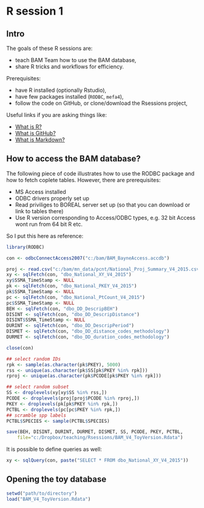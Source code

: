 R session 1
===========

## Intro

The goals of these R sessions are:

* teach BAM Team how to use the BAM database,
* share R tricks and workflows for efficiency.

Prerequisites:

* have R installed (optionally Rstudio),
* have few packages installed (`RODBC`, `mefa4`),
* follow the code on GitHub, or clone/download the Rsessions project,

Useful links if you are asking things like:

* [What is R?](http://www.r-project.org/)
* [What is GitHub?](https://github.com/about)
* [What is Markdown?](https://github.com/adam-p/markdown-here/wiki/Markdown-Cheatsheet)

## How to access the BAM database?

The following piece of code illustrates how to use the
RODBC package and how to fetch coplete tables.
However, there are prerequisites:

* MS Access installed
* ODBC drivers properly set up
* Read priviliges to BOREAL server set up (so that you can download or link to tables there)
* Use R version corresponding to Access/ODBC types, e.g. 32 bit Access wont run from 64 bit R etc.

So I put this here as reference:

```R
library(RODBC)

con <- odbcConnectAccess2007("c:/bam/BAM_BayneAccess.accdb")

proj <- read.csv("c:/bam/mn_data/pcnt/National_Proj_Summary_V4_2015.csv")
xy <- sqlFetch(con, "dbo_National_XY_V4_2015")
xy$SSMA_TimeStamp <- NULL
pk <- sqlFetch(con, "dbo_National_PKEY_V4_2015")
pk$SSMA_TimeStamp <- NULL
pc <- sqlFetch(con, "dbo_National_PtCount_V4_2015")
pc$SSMA_TimeStamp <- NULL
BEH <- sqlFetch(con, "dbo_DD_DescripBEH")
DISINT <- sqlFetch(con, "dbo_DD_DescripDistance")
DISINT$SSMA_TimeStamp <- NULL
DURINT <- sqlFetch(con, "dbo_DD_DescripPeriod")
DISMET <- sqlFetch(con, "dbo_DD_distance_codes_methodology")
DURMET <- sqlFetch(con, "dbo_DD_duration_codes_methodology")

close(con)

## select random IDs
rpk <- sample(as.character(pk$PKEY), 5000)
rss <- unique(as.character(pk$SS[pk$PKEY %in% rpk]))
rproj <- unique(as.character(pk$PCODE[pk$PKEY %in% rpk]))

## select random subset
SS <- droplevels(xy[xy$SS %in% rss,])
PCODE <- droplevels(proj[proj$PCODE %in% rproj,])
PKEY <- droplevels(pk[pk$PKEY %in% rpk,])
PCTBL <- droplevels(pc[pc$PKEY %in% rpk,])
## scramble spp labels
PCTBL$SPECIES <- sample(PCTBL$SPECIES)

save(BEH, DISINT, DURINT, DURMET, DISMET, SS, PCODE, PKEY, PCTBL,
    file="c:/Dropbox/teaching/Rsessions/BAM_V4_ToyVersion.Rdata")
```

It is possible to define queries as well:

```R
xy <- sqlQuery(con, paste("SELECT * FROM dbo_National_XY_V4_2015"))
```

## Opening the toy database

```R
setwd("path/to/directory")
load("BAM_V4_ToyVersion.Rdata")
```


